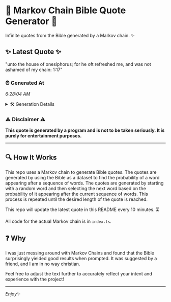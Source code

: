 # 📖 Markov Chain Bible Quote Generator 📖

Infinite quotes from the Bible generated by a Markov chain. ✨

## ✨ Latest Quote ✨
"unto the house of onesiphorus; for he oft refreshed me, and was not ashamed of my chain: 1:17"

### ⏰ Generated At
*6:28:04 AM*

<details>
    <summary>🛠️ Generation Details</summary>
    <p>
        <strong>🌱 Seed:</strong> unto<br>
        <strong>🔄 Iterations:</strong> 17<br>
        <strong>📜 Context History:</strong><br>[ unto ]: the<br>[ unto, the ]: house<br>[ unto, the, house ]: of<br>[ unto, the, house, of ]: onesiphorus;<br>[ unto, the, house, of, onesiphorus; ]: for<br>[ unto, the, house, of, onesiphorus;, for ]: he<br>[ the, house, of, onesiphorus;, for, he ]: oft<br>[ house, of, onesiphorus;, for, he, oft ]: refreshed<br>[ of, onesiphorus;, for, he, oft, refreshed ]: me,<br>[ onesiphorus;, for, he, oft, refreshed, me, ]: and<br>[ for, he, oft, refreshed, me,, and ]: was<br>[ he, oft, refreshed, me,, and, was ]: not<br>[ oft, refreshed, me,, and, was, not ]: ashamed<br>[ refreshed, me,, and, was, not, ashamed ]: of<br>[ me,, and, was, not, ashamed, of ]: my<br>[ and, was, not, ashamed, of, my ]: chain:<br>[ was, not, ashamed, of, my, chain: ]: 1:17<br>
    </p>
</details>

### ⚠️ Disclaimer ⚠️
**This quote is generated by a program and is not to be taken seriously. It is purely for entertainment purposes.**

---

## 🔍 How It Works

This repo uses a Markov chain to generate Bible quotes. The quotes are generated by using the Bible as a dataset to find the probability of a word appearing after a sequence of words. The quotes are generated by starting with a random word and then selecting the next word based on the probability of it appearing after the current sequence of words. This process is repeated until the desired length of the quote is reached.

This repo will update the latest quote in this README every 10 minutes. ⏳

All code for the actual Markov chain is in `index.ts`.

## ❓ Why

I was just messing around with Markov Chains and found that the Bible surprisingly yielded good results when prompted. 
It was suggested by a friend, and I am in no way christian.

Feel free to adjust the text further to accurately reflect your intent and experience with the project!

---

*Enjoy*✨
